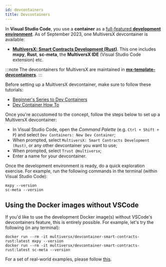 ```yaml
---
id: devcontainers
title: Devcontainers
---
```


[comment]: # (mx-abstract)

In **Visual Studio Code**, you use a **container** as a [full-featured **development environment**](https://code.visualstudio.com/docs/devcontainers/containers). As of September 2023, one MultiversX devcontainer is available:
 - [**MultiversX: Smart Contracts Development (Rust)**](https://containers.dev/templates). This one includes **mxpy**, **Rust**, **sc-meta**, the **MultiversX IDE** (Visual Studio Code extension) etc.

:::note
The devcontainers for MultiversX are maintained in [**mx-template-devcontainers**](https://github.com/multiversx/mx-template-devcontainers).
:::

Before setting up a MultiversX devcontainer, make sure to follow these tutorials:
 - [Beginner's Series to Dev Containers](https://youtube.com/playlist?list=PLj6YeMhvp2S5G_X6ZyMc8gfXPMFPg3O31)
 - [Dev Container How To](https://youtube.com/playlist?list=PLj6YeMhvp2S6GjVyDHTPp8tLOR0xLGLYb)

Once you're accustomed to the concept, follow the steps below to set up a MultiversX devcontainer:
 - In Visual Studio Code, open the _Command Palette_ (e.g. `Ctrl + Shift + P`) and select `Dev Containers: New Dev Container`;
 - When prompted, select `MultiversX: Smart Contracts Development (Rust)`, or any other devcontainer you want to use;
 - When prompted, select `Trust @multiversx`;
 - Enter a name for your devcontainer.

Once the development environment is ready, do a quick exploration exercise. For example, run the following commands in the terminal (within Visual Studio Code):

```
mxpy --version
sc-meta --version
```

[comment]: # (mx-context-auto)

## Using the Docker images without VSCode

If you'd like to use the development Docker image(s) without VSCode's devcontainers feature, this is entirely possible. For example, let's try the following (in any terminal):

```
docker run --rm -it multiversx/devcontainer-smart-contracts-rust:latest mxpy --version
docker run --rm -it multiversx/devcontainer-smart-contracts-rust:latest sc-meta --version
```

For a set of real-world examples, please follow [this](https://github.com/multiversx/mx-template-devcontainers#using-the-docker-images-without-vscode).
